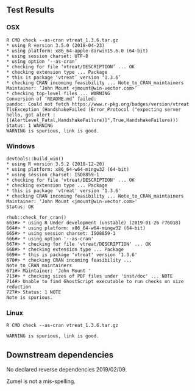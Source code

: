 

## Test Results

### OSX

    R CMD check --as-cran vtreat_1.3.6.tar.gz 
    * using R version 3.5.0 (2018-04-23)
    * using platform: x86_64-apple-darwin15.6.0 (64-bit)
    * using session charset: UTF-8
    * using option ‘--as-cran’
    * checking for file ‘vtreat/DESCRIPTION’ ... OK
    * checking extension type ... Package
    * this is package ‘vtreat’ version ‘1.3.6’
    * checking CRAN incoming feasibility ... Note_to_CRAN_maintainers
    Maintainer: ‘John Mount <jmount@win-vector.com>’
    * checking top-level files ... WARNING
    Conversion of ‘README.md’ failed:
    pandoc: Could not fetch https://www.r-pkg.org/badges/version/vtreat
    TlsException (HandshakeFailed (Error_Protocol ("expecting server hello, got alert : [(AlertLevel_Fatal,HandshakeFailure)]",True,HandshakeFailure)))
    Status: 1 WARNING
    WARNING is spurious, link is good.


### Windows

    devtools::build_win()
    * using R version 3.5.2 (2018-12-20)
    * using platform: x86_64-w64-mingw32 (64-bit)
    * using session charset: ISO8859-1
    * checking for file 'vtreat/DESCRIPTION' ... OK
    * checking extension type ... Package
    * this is package 'vtreat' version '1.3.6'
    * checking CRAN incoming feasibility ... Note_to_CRAN_maintainers
    Maintainer: 'John Mount <jmount@win-vector.com>'
    Status: OK
    
    rhub::check_for_cran()
    663#> * using R Under development (unstable) (2019-01-26 r76018)
    664#> * using platform: x86_64-w64-mingw32 (64-bit)
    665#> * using session charset: ISO8859-1
    666#> * using option '--as-cran'
    667#> * checking for file 'vtreat/DESCRIPTION' ... OK
    668#> * checking extension type ... Package
    669#> * this is package 'vtreat' version '1.3.6'
    670#> * checking CRAN incoming feasibility ... Note_to_CRAN_maintainers
    671#> Maintainer: 'John Mount '
    713#> * checking sizes of PDF files under 'inst/doc' ... NOTE
    714#> Unable to find GhostScript executable to run checks on size reduction  
    727#> Status: 1 NOTE
    Note is spurious.
    
### Linux

    R CMD check --as-cran vtreat_1.3.6.tar.gz 

    WARNING is spurious, link is good.

 
## Downstream dependencies

No declared reverse dependencies 2019/02/09.


     
Zumel is not a mis-spelling.

